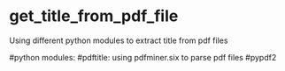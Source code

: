 # get_title_from_pdf_file

Using different python modules to extract title from pdf files

#python modules:
#pdftitle: using pdfminer.six to parse pdf files
#pypdf2
